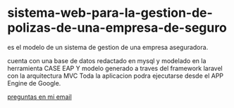 # sistema-web-para-la-gestion-de-polizas-de-una-empresa-de-seguro
es el modelo de un sistema de gestion de una empresa aseguradora.

cuenta con una base de datos redactado en mysql y modelado en la herramienta CASE EAP
Y modelo generado a traves del framework laravel con la arquitectura MVC
Toda la aplicacion podra ejecutarse desde el APP Engine de Google.

[preguntas en mi email](luisfernandomedinallorenti@gmail.com)
